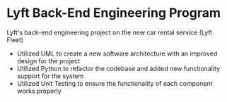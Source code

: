 # Lyft Back-End Engineering Program
Lyft's back-end engineering project on the new car rental service (Lyft Fleet)

- Utilized UML to create a new software architecture with an improved design for the project
- Utilized Python to refactor the codebase and added new functionality support for the system
- Utilized Unit Testing to ensure the functionality of each component works properly
